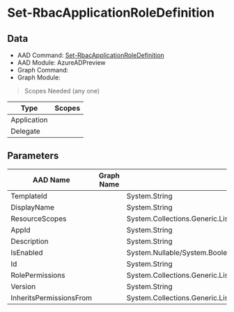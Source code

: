 # Set-RbacApplicationRoleDefinition

> 

## Data

+ AAD Command: [Set-RbacApplicationRoleDefinition](https://docs.microsoft.com/en-us/powershell/module/AzureADPreview/Set-RbacApplicationRoleDefinition)
+ AAD Module: AzureADPreview
+ Graph Command: [](https://docs.microsoft.com/en-us/powershell/module//)
+ Graph Module: 

> Scopes Needed (any one)

|Type|Scopes|
|---|---|
|Application||
|Delegate||

## Parameters

|AAD Name|Graph Name|AAD Type|Graph Type|Infos|
|---|---|---|---|---|
|TemplateId||System.String|||
|DisplayName||System.String|||
|ResourceScopes||System.Collections.Generic.List/System.String|||
|AppId||System.String|||
|Description||System.String|||
|IsEnabled||System.Nullable/System.Boolean|||
|Id||System.String|||
|RolePermissions||System.Collections.Generic.List/Microsoft.Open.MSGraph.Model.RolePermission|||
|Version||System.String|||
|InheritsPermissionsFrom||System.Collections.Generic.List/Microsoft.Open.MSGraph.Model.DirectoryRoleDefinition|||

